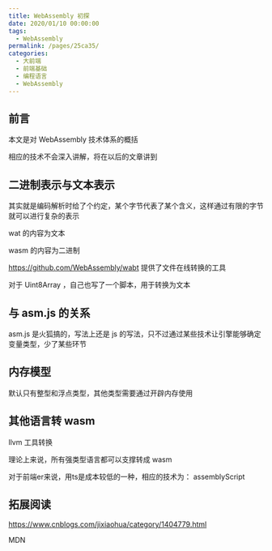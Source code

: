 ```yaml
---
title: WebAssembly 初探
date: 2020/01/10 00:00:00
tags: 
  - WebAssembly
permalink: /pages/25ca35/
categories: 
  - 大前端
  - 前端基础
  - 编程语言
  - WebAssembly
---
```


## 前言

本文是对 WebAssembly 技术体系的概括

<!-- more -->

相应的技术不会深入讲解，将在以后的文章讲到

## 二进制表示与文本表示

其实就是编码解析时给了个约定，某个字节代表了某个含义，这样通过有限的字节就可以进行复杂的表示

wat 的内容为文本

wasm 的内容为二进制

https://github.com/WebAssembly/wabt 提供了文件在线转换的工具

对于 Uint8Array ，自己也写了一个脚本，用于转换为文本

## 与 asm.js 的关系

asm.js 是火狐搞的，写法上还是 js 的写法，只不过通过某些技术让引擎能够确定变量类型，少了某些环节

## 内存模型

默认只有整型和浮点类型，其他类型需要通过开辟内存使用

## 其他语言转 wasm

llvm 工具转换

理论上来说，所有强类型语言都可以支撑转成 wasm

对于前端er来说，用ts是成本较低的一种，相应的技术为： assemblyScript

## 拓展阅读

https://www.cnblogs.com/jixiaohua/category/1404779.html

MDN